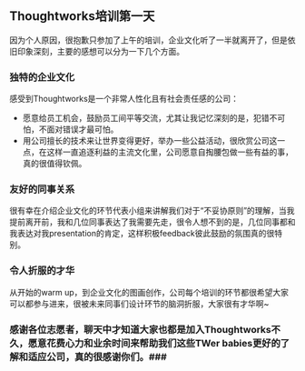 ## Thoughtworks培训第一天 ##

因为个人原因，很抱歉只参加了上午的培训，企业文化听了一半就离开了，但是依旧印象深刻，主要的感想可以分为一下几个方面。

### 独特的企业文化 ###

感受到Thoughtworks是一个非常人性化且有社会责任感的公司：

- 愿意给员工机会，鼓励员工间平等交流，尤其让我记忆深刻的是，犯错不可怕，不面对错误才最可怕。
- 用公司擅长的技术来让世界变得更好，举办一些公益活动，很欣赏公司这一点，在这样一直追逐利益的主流文化里，公司愿意自掏腰包做一些有益的事，真的很值得钦佩。

### 友好的同事关系 ###

很有幸在介绍企业文化的环节代表小组来讲解我们对于“不妥协原则”的理解，当我提前离开前，我和几位同事表达了我需要先走，很令人想不到的是，几位同事都和我表达对我presentation的肯定，这样积极feedback彼此鼓励的氛围真的很特别。

### 令人折服的才华 ###
 
从开始的warm up，到企业文化的图画创作，公司每个培训的环节都很希望大家可以都参与进来，很被未来同事们设计环节的脑洞折服，大家很有才华啊~

### 感谢各位志愿者，聊天中才知道大家也都是加入Thoughtworks不久，愿意花费心力和业余时间来帮助我们这些TWer babies更好的了解和适应公司，真的很感谢你们。###

